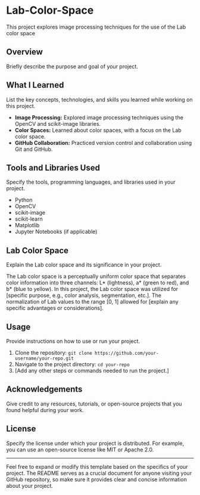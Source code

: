 # Lab-Color-Space
This project explores image processing techniques for the use of the Lab color space

## Overview
Briefly describe the purpose and goal of your project.

## What I Learned
List the key concepts, technologies, and skills you learned while working on this project.

- **Image Processing:** Explored image processing techniques using the OpenCV and scikit-image libraries.
- **Color Spaces:** Learned about color spaces, with a focus on the Lab color space.
- **GitHub Collaboration:** Practiced version control and collaboration using Git and GitHub.

## Tools and Libraries Used
Specify the tools, programming languages, and libraries used in your project.

- Python
- OpenCV
- scikit-image
- scikit-learn
- Matplotlib
- Jupyter Notebooks (if applicable)

## Lab Color Space
Explain the Lab color space and its significance in your project.

The Lab color space is a perceptually uniform color space that separates color information into three channels: L* (lightness), a* (green to red), and b* (blue to yellow). In this project, the Lab color space was utilized for [specific purpose, e.g., color analysis, segmentation, etc.]. The normalization of Lab values to the range [0, 1] allowed for [explain any specific advantages or considerations].


## Usage
Provide instructions on how to use or run your project.

1. Clone the repository: `git clone https://github.com/your-username/your-repo.git`
2. Navigate to the project directory: `cd your-repo`
3. [Add any other steps or commands needed to run the project.]

## Acknowledgements
Give credit to any resources, tutorials, or open-source projects that you found helpful during your work.

## License
Specify the license under which your project is distributed. For example, you can use an open-source license like MIT or Apache 2.0.

---

Feel free to expand or modify this template based on the specifics of your project. The README serves as a crucial document for anyone visiting your GitHub repository, so make sure it provides clear and concise information about your project.
